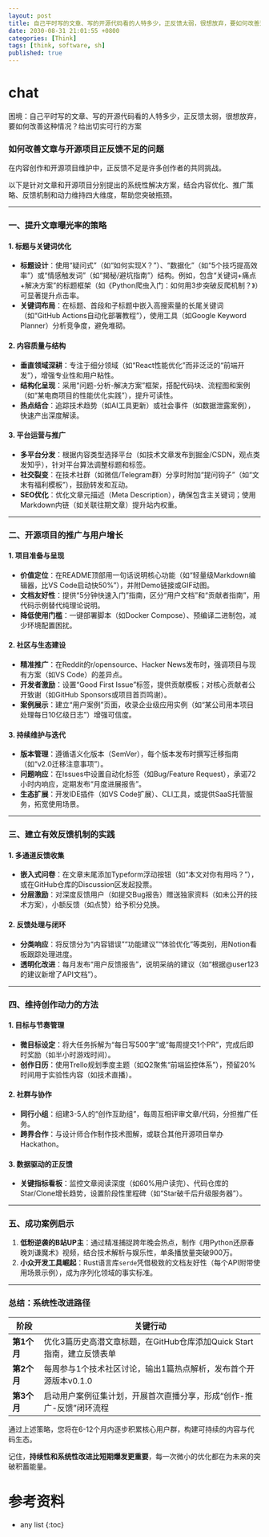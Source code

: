 ```yaml
---
layout: post
title: 自己平时写的文章、写的开源代码看的人特多少，正反馈太弱，很想放弃，要如何改善这种情况？给出切实可行的方案
date: 2030-08-31 21:01:55 +0800
categories: [Think]
tags: [think, software, sh]
published: true
---
```






# chat

困境：自己平时写的文章、写的开源代码看的人特多少，正反馈太弱，很想放弃，要如何改善这种情况？给出切实可行的方案

### 如何改善文章与开源项目正反馈不足的问题

在内容创作和开源项目维护中，正反馈不足是许多创作者的共同挑战。

以下是针对文章和开源项目分别提出的系统性解决方案，结合内容优化、推广策略、反馈机制和动力维持四大维度，帮助您突破瓶颈。

---

### 一、提升文章曝光率的策略

#### 1. **标题与关键词优化**
- **标题设计**：使用“疑问式”（如“如何实现X？”）、“数据化”（如“5个技巧提高效率”）或“情感触发词”（如“揭秘/避坑指南”）结构。例如，包含“关键词+痛点+解决方案”的标题框架（如《Python爬虫入门：如何用3步突破反爬机制？》）可显著提升点击率。
- **关键词布局**：在标题、首段和子标题中嵌入高搜索量的长尾关键词（如“GitHub Actions自动化部署教程”），使用工具（如Google Keyword Planner）分析竞争度，避免堆砌。

#### 2. **内容质量与结构**
- **垂直领域深耕**：专注于细分领域（如“React性能优化”而非泛泛的“前端开发”），增强专业性和用户粘性。
- **结构化呈现**：采用“问题-分析-解决方案”框架，搭配代码块、流程图和案例（如“某电商项目的性能优化实践”），提升可读性。
- **热点结合**：追踪技术趋势（如AI工具更新）或社会事件（如数据泄露案例），快速产出深度解读。

#### 3. **平台运营与推广**
- **多平台分发**：根据内容类型选择平台（如技术文章发布到掘金/CSDN，观点类发知乎），针对平台算法调整标题和标签。
- **社交裂变**：在技术社群（如微信/Telegram群）分享时附加“提问钩子”（如“文末有福利模板”），鼓励转发和互动。
- **SEO优化**：优化文章元描述（Meta Description），确保包含主关键词；使用Markdown内链（如关联往期文章）提升站内权重。

---

### 二、开源项目的推广与用户增长

#### 1. **项目准备与呈现**
- **价值定位**：在README顶部用一句话说明核心功能（如“轻量级Markdown编辑器，比VS Code启动快50%”），并附Demo链接或GIF动图。
- **文档友好性**：提供“5分钟快速入门”指南，区分“用户文档”和“贡献者指南”，用代码示例替代纯理论说明。
- **降低使用门槛**：一键部署脚本（如Docker Compose）、预编译二进制包，减少环境配置困扰。

#### 2. **社区与生态建设**
- **精准推广**：在Reddit的r/opensource、Hacker News发布时，强调项目与现有方案（如VS Code）的差异点。
- **开发者激励**：设置“Good First Issue”标签，提供贡献模板；对核心贡献者公开致谢（如GitHub Sponsors或项目首页鸣谢）。
- **案例展示**：建立“用户案例”页面，收录企业级应用实例（如“某公司用本项目处理每日10亿级日志”）增强可信度。

#### 3. **持续维护与迭代**
- **版本管理**：遵循语义化版本（SemVer），每个版本发布时撰写迁移指南（如“v2.0迁移注意事项”）。
- **问题响应**：在Issues中设置自动化标签（如Bug/Feature Request），承诺72小时内响应，定期发布“月度进展报告”。
- **生态扩展**：开发IDE插件（如VS Code扩展）、CLI工具，或提供SaaS托管服务，拓宽使用场景。

---

### 三、建立有效反馈机制的实践

#### 1. **多通道反馈收集**
- **嵌入式问卷**：在文章末尾添加Typeform浮动按钮（如“本文对你有用吗？”），或在GitHub仓库的Discussion区发起投票。
- **分层激励**：对深度反馈用户（如提交Bug报告）赠送独家资料（如未公开的技术方案），小额反馈（如点赞）给予积分兑换。

#### 2. **反馈处理与闭环**
- **分类响应**：将反馈分为“内容错误”“功能建议”“体验优化”等类别，用Notion看板跟踪处理进度。
- **透明化改进**：每月发布“用户反馈报告”，说明采纳的建议（如“根据@user123的建议新增了API文档”）。

---

### 四、维持创作动力的方法

#### 1. **目标与节奏管理**
- **微目标设定**：将大任务拆解为“每日写500字”或“每周提交1个PR”，完成后即时奖励（如半小时游戏时间）。
- **创作日历**：使用Trello规划季度主题（如Q2聚焦“前端监控体系”），预留20%时间用于实验性内容（如技术直播）。

#### 2. **社群与协作**
- **同行小组**：组建3-5人的“创作互助组”，每周互相评审文章/代码，分担推广任务。
- **跨界合作**：与设计师合作制作技术图解，或联合其他开源项目举办Hackathon。

#### 3. **数据驱动的正反馈**
- **关键指标看板**：监控文章阅读深度（如60%用户读完）、代码仓库的Star/Clone增长趋势，设置阶段性里程碑（如“Star破千后升级服务器”）。

---

### 五、成功案例启示

1. **低粉逆袭的B站UP主**：通过精准捕捉跨年晚会热点，制作《用Python还原春晚刘谦魔术》视频，结合技术解析与娱乐性，单条播放量突破900万。
2. **小众开发工具崛起**：Rust语言库`serde`凭借极致的文档友好性（每个API附带使用场景示例），成为序列化领域的事实标准。

---

### 总结：系统性改进路径

| 阶段       | 关键行动                                                                 |
|------------|--------------------------------------------------------------------------|
| **第1个月** | 优化3篇历史高潜文章标题，在GitHub仓库添加Quick Start指南，建立反馈表单    |
| **第2个月** | 每周参与1个技术社区讨论，输出1篇热点解析，发布首个开源版本v0.1.0         |
| **第3个月** | 启动用户案例征集计划，开展首次直播分享，形成“创作-推广-反馈”闭环流程     |


通过上述策略，您将在6-12个月内逐步积累核心用户群，构建可持续的内容与代码生态。

记住，**持续性和系统性改进比短期爆发更重要**，每一次微小的优化都在为未来的突破积蓄能量。


# 参考资料

* any list
{:toc}